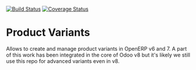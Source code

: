 [![Build Status](https://travis-ci.org/OCA/product-variant.svg?branch=7.0)](https://travis-ci.org/OCA/product-variant)
[![Coverage Status](https://coveralls.io/repos/OCA/product-variant/badge.png?branch=7.0)](https://coveralls.io/r/OCA/product-variant?branch=7.0)

Product Variants
================

Allows to create and manage product variants in OpenERP v6 and 7. A part of this work has been integrated in the core of Odoo v8 but it's likely we still use this repo for advanced variants even in v8.


[//]: # (addons)
[//]: # (end addons)
